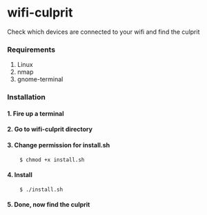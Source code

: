 # wifi-culprit
Check which devices are connected to your wifi and find the culprit
### Requirements
1. Linux
2. nmap
3. gnome-terminal
### Installation
#### 1. Fire up a terminal
#### 2. Go to wifi-culprit directory
#### 3. Change permission for install.sh
		$ chmod +x install.sh
#### 4. Install
		$ ./install.sh
#### 5. Done, now find the culprit
